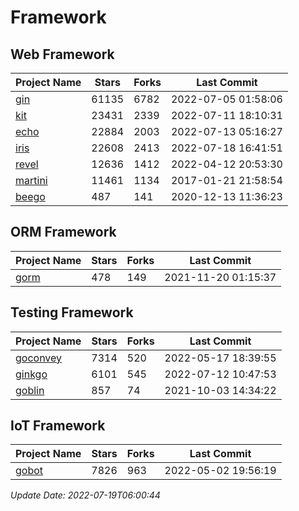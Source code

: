 # Framework

## Web Framework
| Project Name | Stars | Forks | Last Commit |
| ------------ | ----- | ----- | ----------- |
| [gin](https://github.com/gin-gonic/gin) | 61135 | 6782 | 2022-07-05 01:58:06 |
| [kit](https://github.com/go-kit/kit) | 23431 | 2339 | 2022-07-11 18:10:31 |
| [echo](https://github.com/labstack/echo) | 22884 | 2003 | 2022-07-13 05:16:27 |
| [iris](https://github.com/kataras/iris) | 22608 | 2413 | 2022-07-18 16:41:51 |
| [revel](https://github.com/revel/revel) | 12636 | 1412 | 2022-04-12 20:53:30 |
| [martini](https://github.com/go-martini/martini) | 11461 | 1134 | 2017-01-21 21:58:54 |
| [beego](https://github.com/astaxie/beego) | 487 | 141 | 2020-12-13 11:36:23 |

## ORM Framework
| Project Name | Stars | Forks | Last Commit |
| ------------ | ----- | ----- | ----------- |
| [gorm](https://github.com/jinzhu/gorm) | 478 | 149 | 2021-11-20 01:15:37 |

## Testing Framework
| Project Name | Stars | Forks | Last Commit |
| ------------ | ----- | ----- | ----------- |
| [goconvey](https://github.com/smartystreets/goconvey) | 7314 | 520 | 2022-05-17 18:39:55 |
| [ginkgo](https://github.com/onsi/ginkgo) | 6101 | 545 | 2022-07-12 10:47:53 |
| [goblin](https://github.com/franela/goblin) | 857 | 74 | 2021-10-03 14:34:22 |

## IoT Framework
| Project Name | Stars | Forks | Last Commit |
| ------------ | ----- | ----- | ----------- |
| [gobot](https://github.com/hybridgroup/gobot) | 7826 | 963 | 2022-05-02 19:56:19 |

*Update Date: 2022-07-19T06:00:44*